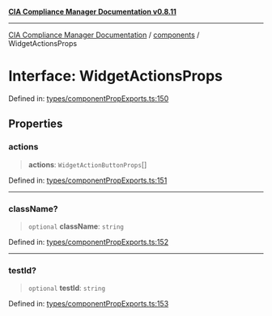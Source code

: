 [**CIA Compliance Manager Documentation v0.8.11**](../../README.md)

***

[CIA Compliance Manager Documentation](../../modules.md) / [components](../README.md) / WidgetActionsProps

# Interface: WidgetActionsProps

Defined in: [types/componentPropExports.ts:150](https://github.com/Hack23/cia-compliance-manager/blob/d6eede30e4f01622fe18187e98b207e9a06a781f/src/types/componentPropExports.ts#L150)

## Properties

### actions

> **actions**: `WidgetActionButtonProps`[]

Defined in: [types/componentPropExports.ts:151](https://github.com/Hack23/cia-compliance-manager/blob/d6eede30e4f01622fe18187e98b207e9a06a781f/src/types/componentPropExports.ts#L151)

***

### className?

> `optional` **className**: `string`

Defined in: [types/componentPropExports.ts:152](https://github.com/Hack23/cia-compliance-manager/blob/d6eede30e4f01622fe18187e98b207e9a06a781f/src/types/componentPropExports.ts#L152)

***

### testId?

> `optional` **testId**: `string`

Defined in: [types/componentPropExports.ts:153](https://github.com/Hack23/cia-compliance-manager/blob/d6eede30e4f01622fe18187e98b207e9a06a781f/src/types/componentPropExports.ts#L153)
